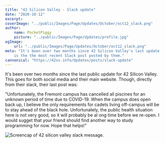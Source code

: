 ```yaml
---
title: "42 Silicon Valley - Slack update"
date: "2020-10-12"
excerpt:
coverImage: "../public/Images/Page/Updates/October/oct12_slack.png"
author:
    name: PocketPiggy
    picture: "../public/Images/Page/Updates/profile.jpg"
ogImage:
    url: "../public/Images/Page/Updates/October/oct12_slack.png"
meta: "It's been over two months since 42 Silicon Valley's last update, here
    is the the most recent Slack post posted by them."
cannonical: "https://42sv.info/Updates/posts/slack-update"
---
```


<p class='blog-p'>
It's been over two months since the last public update for 42 Silicon Valley. This goes for both social media and their main website. Though, directly from their slack, their last post was:
</p>

<p class='blog-p-quote'>
"Unfortunately, the Fremont campus has cancelled all piscines for an unknown period of time due to COVID-19.
When the campus does open back up, I believe the only requirements for cadets living off-campus will be to stay ahead of the black hole.
Unfortunately, the public health situation here is not very good, so it will probably be al ong time before we re-open. I would sugget that your friend should find another way to study programming for now.
Hope that helps!"
</p>

<span class='blog-img'>
<img src='/Images/Page/Updates/October/oct12_slack.png' alt='Screencap of 42 silicon valley slack message.'/>
</span>

<span class='buffy-the-buffer' />
